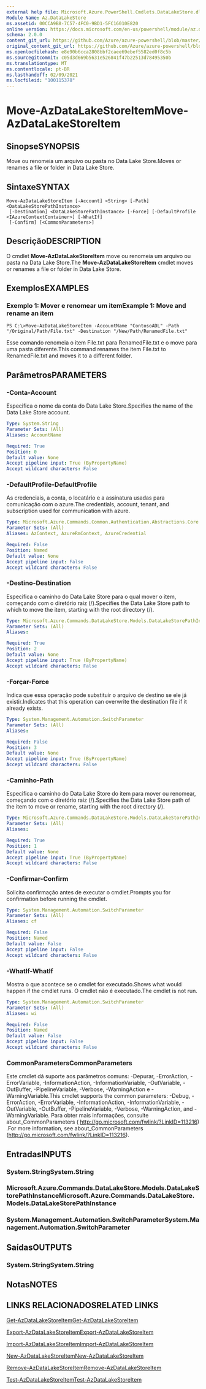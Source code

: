 ```yaml
---
external help file: Microsoft.Azure.PowerShell.Cmdlets.DataLakeStore.dll-Help.xml
Module Name: Az.DataLakeStore
ms.assetid: 00CCA9B8-7C57-4FC0-9BD1-5FC16010E820
online version: https://docs.microsoft.com/en-us/powershell/module/az.datalakestore/move-azdatalakestoreitem
schema: 2.0.0
content_git_url: https://github.com/Azure/azure-powershell/blob/master/src/DataLakeStore/DataLakeStore/help/Move-AzDataLakeStoreItem.md
original_content_git_url: https://github.com/Azure/azure-powershell/blob/master/src/DataLakeStore/DataLakeStore/help/Move-AzDataLakeStoreItem.md
ms.openlocfilehash: e8e90b6cca2808bbf2caee69ebef5582ed0f8c5b
ms.sourcegitcommit: c05d3d669b5631e526841f47b22513d78495350b
ms.translationtype: MT
ms.contentlocale: pt-BR
ms.lasthandoff: 02/09/2021
ms.locfileid: "100115378"
---
```

# <span data-ttu-id="92f1f-101">Move-AzDataLakeStoreItem</span><span class="sxs-lookup"><span data-stu-id="92f1f-101">Move-AzDataLakeStoreItem</span></span>

## <span data-ttu-id="92f1f-102">Sinopse</span><span class="sxs-lookup"><span data-stu-id="92f1f-102">SYNOPSIS</span></span>
<span data-ttu-id="92f1f-103">Move ou renomeia um arquivo ou pasta no Data Lake Store.</span><span class="sxs-lookup"><span data-stu-id="92f1f-103">Moves or renames a file or folder in Data Lake Store.</span></span>

## <span data-ttu-id="92f1f-104">Sintaxe</span><span class="sxs-lookup"><span data-stu-id="92f1f-104">SYNTAX</span></span>

```
Move-AzDataLakeStoreItem [-Account] <String> [-Path] <DataLakeStorePathInstance>
 [-Destination] <DataLakeStorePathInstance> [-Force] [-DefaultProfile <IAzureContextContainer>] [-WhatIf]
 [-Confirm] [<CommonParameters>]
```

## <span data-ttu-id="92f1f-105">Descrição</span><span class="sxs-lookup"><span data-stu-id="92f1f-105">DESCRIPTION</span></span>
<span data-ttu-id="92f1f-106">O cmdlet **Move-AzDataLakeStoreItem** move ou renomeia um arquivo ou pasta na Data Lake Store.</span><span class="sxs-lookup"><span data-stu-id="92f1f-106">The **Move-AzDataLakeStoreItem** cmdlet moves or renames a file or folder in Data Lake Store.</span></span>

## <span data-ttu-id="92f1f-107">Exemplos</span><span class="sxs-lookup"><span data-stu-id="92f1f-107">EXAMPLES</span></span>

### <span data-ttu-id="92f1f-108">Exemplo 1: Mover e renomear um item</span><span class="sxs-lookup"><span data-stu-id="92f1f-108">Example 1: Move and rename an item</span></span>
```
PS C:\>Move-AzDataLakeStoreItem -AccountName "ContosoADL" -Path "/Original/Path/File.txt" -Destination "/New/Path/RenamedFile.txt"
```

<span data-ttu-id="92f1f-109">Esse comando renomeia o item File.txt para RenamedFile.txt e o move para uma pasta diferente.</span><span class="sxs-lookup"><span data-stu-id="92f1f-109">This command renames the item File.txt to RenamedFile.txt and moves it to a different folder.</span></span>

## <span data-ttu-id="92f1f-110">Parâmetros</span><span class="sxs-lookup"><span data-stu-id="92f1f-110">PARAMETERS</span></span>

### <span data-ttu-id="92f1f-111">-Conta</span><span class="sxs-lookup"><span data-stu-id="92f1f-111">-Account</span></span>
<span data-ttu-id="92f1f-112">Especifica o nome da conta do Data Lake Store.</span><span class="sxs-lookup"><span data-stu-id="92f1f-112">Specifies the name of the Data Lake Store account.</span></span>

```yaml
Type: System.String
Parameter Sets: (All)
Aliases: AccountName

Required: True
Position: 0
Default value: None
Accept pipeline input: True (ByPropertyName)
Accept wildcard characters: False
```

### <span data-ttu-id="92f1f-113">-DefaultProfile</span><span class="sxs-lookup"><span data-stu-id="92f1f-113">-DefaultProfile</span></span>
<span data-ttu-id="92f1f-114">As credenciais, a conta, o locatário e a assinatura usadas para comunicação com o azure.</span><span class="sxs-lookup"><span data-stu-id="92f1f-114">The credentials, account, tenant, and subscription used for communication with azure.</span></span>

```yaml
Type: Microsoft.Azure.Commands.Common.Authentication.Abstractions.Core.IAzureContextContainer
Parameter Sets: (All)
Aliases: AzContext, AzureRmContext, AzureCredential

Required: False
Position: Named
Default value: None
Accept pipeline input: False
Accept wildcard characters: False
```

### <span data-ttu-id="92f1f-115">-Destino</span><span class="sxs-lookup"><span data-stu-id="92f1f-115">-Destination</span></span>
<span data-ttu-id="92f1f-116">Especifica o caminho do Data Lake Store para o qual mover o item, começando com o diretório raiz (/).</span><span class="sxs-lookup"><span data-stu-id="92f1f-116">Specifies the Data Lake Store path to which to move the item, starting with the root directory (/).</span></span>

```yaml
Type: Microsoft.Azure.Commands.DataLakeStore.Models.DataLakeStorePathInstance
Parameter Sets: (All)
Aliases:

Required: True
Position: 2
Default value: None
Accept pipeline input: True (ByPropertyName)
Accept wildcard characters: False
```

### <span data-ttu-id="92f1f-117">-Forçar</span><span class="sxs-lookup"><span data-stu-id="92f1f-117">-Force</span></span>
<span data-ttu-id="92f1f-118">Indica que essa operação pode substituir o arquivo de destino se ele já existir.</span><span class="sxs-lookup"><span data-stu-id="92f1f-118">Indicates that this operation can overwrite the destination file if it already exists.</span></span>

```yaml
Type: System.Management.Automation.SwitchParameter
Parameter Sets: (All)
Aliases:

Required: False
Position: 3
Default value: None
Accept pipeline input: True (ByPropertyName)
Accept wildcard characters: False
```

### <span data-ttu-id="92f1f-119">-Caminho</span><span class="sxs-lookup"><span data-stu-id="92f1f-119">-Path</span></span>
<span data-ttu-id="92f1f-120">Especifica o caminho do Data Lake Store do item para mover ou renomear, começando com o diretório raiz (/).</span><span class="sxs-lookup"><span data-stu-id="92f1f-120">Specifies the Data Lake Store path of the item to move or rename, starting with the root directory (/).</span></span>

```yaml
Type: Microsoft.Azure.Commands.DataLakeStore.Models.DataLakeStorePathInstance
Parameter Sets: (All)
Aliases:

Required: True
Position: 1
Default value: None
Accept pipeline input: True (ByPropertyName)
Accept wildcard characters: False
```

### <span data-ttu-id="92f1f-121">-Confirmar</span><span class="sxs-lookup"><span data-stu-id="92f1f-121">-Confirm</span></span>
<span data-ttu-id="92f1f-122">Solicita confirmação antes de executar o cmdlet.</span><span class="sxs-lookup"><span data-stu-id="92f1f-122">Prompts you for confirmation before running the cmdlet.</span></span>

```yaml
Type: System.Management.Automation.SwitchParameter
Parameter Sets: (All)
Aliases: cf

Required: False
Position: Named
Default value: False
Accept pipeline input: False
Accept wildcard characters: False
```

### <span data-ttu-id="92f1f-123">-WhatIf</span><span class="sxs-lookup"><span data-stu-id="92f1f-123">-WhatIf</span></span>
<span data-ttu-id="92f1f-124">Mostra o que acontece se o cmdlet for executado.</span><span class="sxs-lookup"><span data-stu-id="92f1f-124">Shows what would happen if the cmdlet runs.</span></span>
<span data-ttu-id="92f1f-125">O cmdlet não é executado.</span><span class="sxs-lookup"><span data-stu-id="92f1f-125">The cmdlet is not run.</span></span>

```yaml
Type: System.Management.Automation.SwitchParameter
Parameter Sets: (All)
Aliases: wi

Required: False
Position: Named
Default value: False
Accept pipeline input: False
Accept wildcard characters: False
```

### <span data-ttu-id="92f1f-126">CommonParameters</span><span class="sxs-lookup"><span data-stu-id="92f1f-126">CommonParameters</span></span>
<span data-ttu-id="92f1f-127">Este cmdlet dá suporte aos parâmetros comuns: -Depurar, -ErrorAction, -ErrorVariable, -InformationAction, -InformationVariable, -OutVariable, -OutBuffer, -PipelineVariable, -Verbose, -WarningAction e -WarningVariable.</span><span class="sxs-lookup"><span data-stu-id="92f1f-127">This cmdlet supports the common parameters: -Debug, -ErrorAction, -ErrorVariable, -InformationAction, -InformationVariable, -OutVariable, -OutBuffer, -PipelineVariable, -Verbose, -WarningAction, and -WarningVariable.</span></span> <span data-ttu-id="92f1f-128">Para obter mais informações, consulte about_CommonParameters ( http://go.microsoft.com/fwlink/?LinkID=113216) .</span><span class="sxs-lookup"><span data-stu-id="92f1f-128">For more information, see about_CommonParameters (http://go.microsoft.com/fwlink/?LinkID=113216).</span></span>

## <span data-ttu-id="92f1f-129">Entradas</span><span class="sxs-lookup"><span data-stu-id="92f1f-129">INPUTS</span></span>

### <span data-ttu-id="92f1f-130">System.String</span><span class="sxs-lookup"><span data-stu-id="92f1f-130">System.String</span></span>

### <span data-ttu-id="92f1f-131">Microsoft.Azure.Commands.DataLakeStore.Models.DataLakeStorePathInstance</span><span class="sxs-lookup"><span data-stu-id="92f1f-131">Microsoft.Azure.Commands.DataLakeStore.Models.DataLakeStorePathInstance</span></span>

### <span data-ttu-id="92f1f-132">System.Management.Automation.SwitchParameter</span><span class="sxs-lookup"><span data-stu-id="92f1f-132">System.Management.Automation.SwitchParameter</span></span>

## <span data-ttu-id="92f1f-133">Saídas</span><span class="sxs-lookup"><span data-stu-id="92f1f-133">OUTPUTS</span></span>

### <span data-ttu-id="92f1f-134">System.String</span><span class="sxs-lookup"><span data-stu-id="92f1f-134">System.String</span></span>

## <span data-ttu-id="92f1f-135">Notas</span><span class="sxs-lookup"><span data-stu-id="92f1f-135">NOTES</span></span>

## <span data-ttu-id="92f1f-136">LINKS RELACIONADOS</span><span class="sxs-lookup"><span data-stu-id="92f1f-136">RELATED LINKS</span></span>

[<span data-ttu-id="92f1f-137">Get-AzDataLakeStoreItem</span><span class="sxs-lookup"><span data-stu-id="92f1f-137">Get-AzDataLakeStoreItem</span></span>](./Get-AzDataLakeStoreItem.md)

[<span data-ttu-id="92f1f-138">Export-AzDataLakeStoreItem</span><span class="sxs-lookup"><span data-stu-id="92f1f-138">Export-AzDataLakeStoreItem</span></span>](./Export-AzDataLakeStoreItem.md)

[<span data-ttu-id="92f1f-139">Import-AzDataLakeStoreItem</span><span class="sxs-lookup"><span data-stu-id="92f1f-139">Import-AzDataLakeStoreItem</span></span>](./Import-AzDataLakeStoreItem.md)

[<span data-ttu-id="92f1f-140">New-AzDataLakeStoreItem</span><span class="sxs-lookup"><span data-stu-id="92f1f-140">New-AzDataLakeStoreItem</span></span>](./New-AzDataLakeStoreItem.md)

[<span data-ttu-id="92f1f-141">Remove-AzDataLakeStoreItem</span><span class="sxs-lookup"><span data-stu-id="92f1f-141">Remove-AzDataLakeStoreItem</span></span>](./Remove-AzDataLakeStoreItem.md)

[<span data-ttu-id="92f1f-142">Test-AzDataLakeStoreItem</span><span class="sxs-lookup"><span data-stu-id="92f1f-142">Test-AzDataLakeStoreItem</span></span>](./Test-AzDataLakeStoreItem.md)


